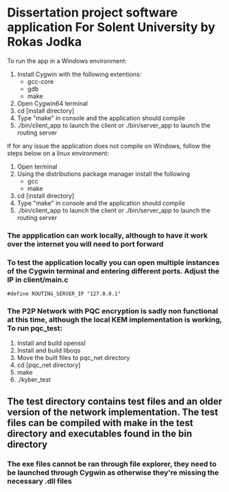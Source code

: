 # Dissertation project software application For Solent University by **Rokas Jodka**

To run the app in a Windows environment:

 1. Install Cygwin with the following extentions:
	- gcc-core
	- gdb
	- make
 2. Open Cygwin64 terminal
 3. cd [install directory]
 4. Type "make" in console and the application should compile
 5. ./bin/client_app to launch the client or ./bin/server_app to launch the routing server

If for any issue the application does not compile on Windows, follow the steps below on a linux environment:
1. Open terminal
2. Using the distributions package manager install the following
	- gcc
	- make
 3. cd [install directory]
 4. Type "make" in console and the application should compile
 5. ./bin/client_app to launch the client or ./bin/server_app to launch the routing server

### The appplication can work locally, although to have it work over the internet you will need to port forward

### To test the application locally you can open multiple instances of the Cygwin terminal and entering different ports. Adjust the IP in client/main.c

```#define ROUTING_SERVER_IP "127.0.0.1"```

### The P2P Network with PQC encryption is sadly non functional at this time, although the local KEM implementation is working, To run pqc_test:

1. Install and build openssl
2. Install and build liboqs
3. Move the built files to pqc_net directory
4. cd [pqc_net directory]
5. make
6. ./kyber_test

## The test directory contains test files and an older version of the network implementation. The test files can be compiled with make in the test directory and executables found in the bin directory
### The exe files cannot be ran through file explorer, they need to be launched through Cygwin as otherwise they're missing the necessary .dll files


